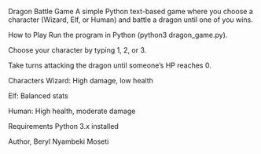 Dragon Battle Game
A simple Python text-based game where you choose a character (Wizard, Elf, or Human) and battle a dragon until one of you wins.

How to Play
Run the program in Python (python3 dragon_game.py).

Choose your character by typing 1, 2, or 3.

Take turns attacking the dragon until someone’s HP reaches 0.

Characters
Wizard: High damage, low health

Elf: Balanced stats

Human: High health, moderate damage

Requirements
Python 3.x installed

Author, 
Beryl Nyambeki Moseti
